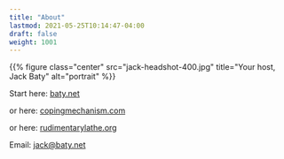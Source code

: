 ```yaml
---
title: "About"
lastmod: 2021-05-25T10:14:47-04:00
draft: false
weight: 1001
---
```


{{% figure class="center" src="jack-headshot-400.jpg" title="Your host, Jack Baty" alt="portrait" %}}

Start here: [baty.net](https://www.baty.net/)

or here: [copingmechanism.com](https://copingmechanism.com)

or here: [rudimentarylathe.org](https://rudimentarylathe.org)

Email: [jack@baty.net](mailto:jack@baty.net)

[//]: # "Exported with love from a post written in Org mode"
[//]: # "- https://github.com/kaushalmodi/ox-hugo"
